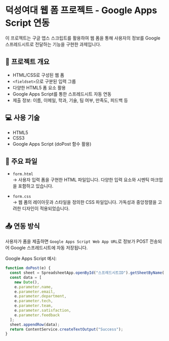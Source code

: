 # 덕성여대 웹 폼 프로젝트 - Google Apps Script 연동

이 프로젝트는 구글 앱스 스크립트를 활용하여 웹 폼을 통해 사용자의 정보를 Google 스프레드시트로 전달하는 기능을 구현한 과제입니다.

## 📌 프로젝트 개요

- HTML/CSS로 구성된 웹 폼
- `<fieldset>`으로 구분된 입력 그룹
- 다양한 HTML5 폼 요소 활용
- Google Apps Script를 통한 스프레드시트 자동 연동
- 제출 정보: 이름, 이메일, 학과, 기술, 팀 여부, 만족도, 피드백 등

## 💻 사용 기술

- HTML5
- CSS3
- Google Apps Script (doPost 함수 활용)

## 📁 주요 파일

- `form.html`  
  → 사용자 입력 폼을 구현한 HTML 파일입니다. 다양한 입력 요소와 시멘틱 마크업을 포함하고 있습니다.

- `form.css`  
  → 웹 폼의 레이아웃과 스타일을 정의한 CSS 파일입니다. 가독성과 중앙정렬을 고려한 디자인이 적용되었습니다.

## 📤 연동 방식

사용자가 폼을 제출하면 `Google Apps Script Web App URL`로 정보가 POST 전송되어 Google 스프레드시트에 자동 저장됩니다.

Google Apps Script 예시:
```javascript
function doPost(e) {
  const sheet = SpreadsheetApp.openById("스프레드시트ID").getSheetByName("시트명");
  const data = [
    new Date(),
    e.parameter.name,
    e.parameter.email,
    e.parameter.department,
    e.parameter.tech,
    e.parameter.team,
    e.parameter.satisfaction,
    e.parameter.feedback
  ];
  sheet.appendRow(data);
  return ContentService.createTextOutput("Success");
}
